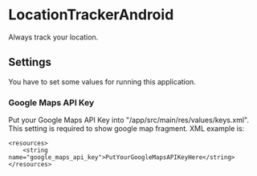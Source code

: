 # LocationTrackerAndroid

Always track your location.

## Settings

You have to set some values for running this application.

### Google Maps API Key

Put your Google Maps API Key into "/app/src/main/res/values/keys.xml".
This setting is required to show google map fragment.
XML example is:

    <resources>
        <string name="google_maps_api_key">PutYourGoogleMapsAPIKeyHere</string>
    </resources>
